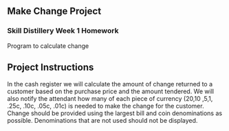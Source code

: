 ## Make Change Project

### Skill Distillery Week 1 Homework

Program to calculate change

## Project Instructions 

In the cash register we will calculate the amount of change returned to a customer based on the purchase price and the amount tendered. We will also notify the attendant how many of each piece of currency ($20 ,$10 ,$5 ,$1, .25c, .10c, .05c, .01c) is needed to make the change for the customer. Change should be provided using the largest bill and coin denominations as possible. Denominations that are not used should not be displayed.

